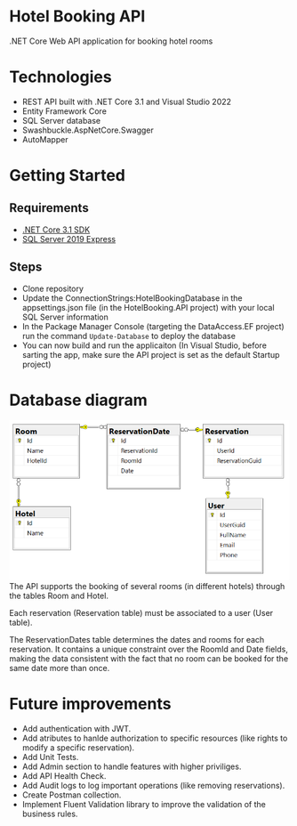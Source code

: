 # Hotel Booking API
.NET Core Web API application for booking hotel rooms

# Technologies
- REST API built with .NET Core 3.1 and Visual Studio 2022
- Entity Framework Core
- SQL Server database
- Swashbuckle.AspNetCore.Swagger
- AutoMapper

# Getting Started
## Requirements
- [.NET Core 3.1 SDK](https://dotnet.microsoft.com/en-us/download/dotnet/3.1)
- [SQL Server 2019 Express](https://www.microsoft.com/en-us/sql-server/sql-server-downloads)

## Steps
- Clone repository
- Update the ConnectionStrings:HotelBookingDatabase in the appsettings.json file (in the HotelBooking.API project) with your local SQL Server information
- In the Package Manager Console (targeting the DataAccess.EF project) run the command ``Update-Database`` to deploy the database
- You can now build and run the applicaiton (In Visual Studio, before sarting the app, make sure the API project is set as the default Startup project) 

# Database diagram

<img src="Documentation/DB_Diagram.PNG" alt="Database Diagram" width="600"/><br>
The API supports the booking of several rooms (in different hotels) through the tables Room and Hotel.

Each reservation (Reservation table) must be associated to a user (User table).

The ReservationDates table determines the dates and rooms for each reservation. It contains a unique constraint over the RoomId and Date fields, making the data consistent with the fact that no room can be booked for the same date more than once.

# Future improvements
- Add authentication with JWT.
- Add atributes to hanlde authorization to specific resources (like rights to modify a specific reservation).
- Add Unit Tests.
- Add Admin section to handle features with higher priviliges.
- Add API Health Check.
- Add Audit logs to log important operations (like removing reservations).
- Create Postman collection.
- Implement Fluent Validation library to improve the validation of the business rules.

